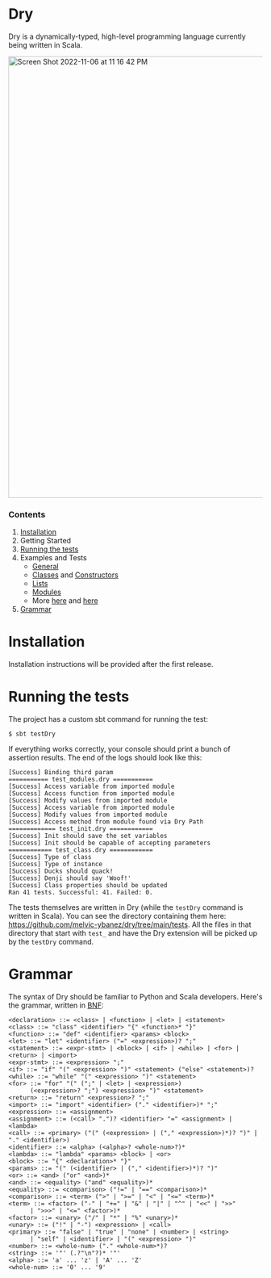 # Dry

Dry is a dynamically-typed, high-level programming language currently being written in Scala. 

<img width="875" alt="Screen Shot 2022-11-06 at 11 16 42 PM" src="https://user-images.githubusercontent.com/4519785/200179103-f6b7b544-75ae-47ea-b429-3d25f3427ae6.png">

### Contents
1. [Installation](#installation)
1. Getting Started
1. [Running the tests](#running-the-tests)
1. Examples and Tests
   - [General](https://github.com/melvic-ybanez/dry/blob/main/examples/demo.dry)
   - [Classes](https://github.com/melvic-ybanez/dry/blob/main/tests/test_class.dry) and [Constructors](https://github.com/melvic-ybanez/dry/blob/main/tests/test_init.dry)
   - [Lists](https://github.com/melvic-ybanez/dry/blob/main/tests/test_lists.dry)
   - [Modules](https://github.com/melvic-ybanez/dry/blob/main/tests/test_imports.dry)
   - More [here](https://github.com/melvic-ybanez/dry/blob/main/tests/) and [here](https://github.com/melvic-ybanez/dry/blob/main/examples/)
1. [Grammar](#grammar)

# Installation
Installation instructions will be provided after the first release.

# Running the tests
The project has a custom sbt command for running the test:
```
$ sbt testDry
```
If everything works correctly, your console should print a bunch of assertion results. The end of the logs should look like this:
```
[Success] Binding third param
=========== test_modules.dry ===========
[Success] Access variable from imported module
[Success] Access function from imported module
[Success] Modify values from imported module
[Success] Access variable from imported module
[Success] Modify values from imported module
[Success] Access method from module found via Dry Path
============= test_init.dry ============
[Success] Init should save the set variables
[Success] Init should be capable of accepting parameters
============ test_class.dry ============
[Success] Type of class
[Success] Type of instance
[Success] Ducks should quack!
[Success] Denji should say 'Woof!'
[Success] Class properties should be updated
Ran 41 tests. Successful: 41. Failed: 0.
```
The tests themselves are written in Dry (while the `testDry` command is written in Scala). You can see the directory containing them here: https://github.com/melvic-ybanez/dry/tree/main/tests. All the files in that directory that start with `test_` and have the Dry extension will be picked up by the `testDry` command.

# Grammar

The syntax of Dry should be familiar to Python and Scala developers. Here's the grammar, written in [BNF](https://en.wikipedia.org/wiki/Backus%E2%80%93Naur_form):

```bnf
<declaration> ::= <class> | <function> | <let> | <statement>
<class> ::= "class" <identifier> "{" <function>* "}"
<function> ::= "def" <identifier> <params> <block>
<let> ::= "let" <identifier> ("=" <expression>)? ";"
<statement> ::= <expr-stmt> | <block> | <if> | <while> | <for> | <return> | <import>
<expr-stmt> ::= <expression> ";"
<if> ::= "if" "(" <expression> ")" <statement> ("else" <statement>)?
<while> ::= "while" "(" <expression> ")" <statement>
<for> ::= "for" "(" (";" | <let> | <expression>) 
      (<expression>? ";") <expression> ")" <statement>
<return> ::= "return" <expression>? ";"
<import> ::= "import" <identifier> ("." <identifier>)* ";"
<expression> ::= <assignment>
<assignment> ::= (<call> ".")? <identifier> "=" <assignment> | <lambda>
<call> ::= <primary> ("(" (<expression> | ("," <expression>)*)? ")" | "." <identifier>)
<identifier> ::= <alpha> (<alpha>? <whole-num>?)*
<lambda> ::= "lambda" <params> <block> | <or>
<block> ::= "{" <declaration>* "}"
<params> ::= "(" (<identifier> | ("," <identifier>)*)? ")"
<or> ::= <and> ("or" <and>)*
<and> ::= <equality> ("and" <equality>)*
<equality> ::= <comparison> ("!=" | "==" <comparison>)*
<comparison> ::= <term> (">" | ">=" | "<" | "<=" <term>)*
<term> ::= <factor> ("-" | "+=" | "&" | "|" | "^" | "<<" | ">>" 
      | ">>>" | "<=" <factor>)*
<factor> ::= <unary> ("/" | "*" | "%" <unary>)*
<unary> ::= ("!" | "-") <expression> | <call>
<primary> ::= "false" | "true" | "none" | <number> | <string>
      | "self" | <identifier> | "(" <expression> ")"
<number> ::= <whole-num> ("." <whole-num>*)?
<string> ::= '"' (.?"\n"?)* '"'
<alpha> ::= 'a' ... 'z' | 'A' ... 'Z' 
<whole-num> ::= '0' ... '9'
```
